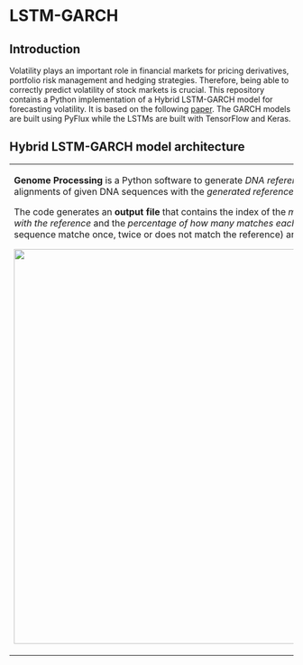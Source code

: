 # LSTM-GARCH

## Introduction

Volatility plays an important role in financial markets for pricing derivatives, portfolio risk management and hedging strategies. Therefore, being able to correctly predict volatility of stock markets is crucial. This repository contains a Python implementation of a Hybrid LSTM-GARCH model for forecasting volatility. It is based on the following [paper](https://www.sciencedirect.com/science/article/pii/S0957417418301416). The GARCH models are built using PyFlux while the LSTMs are built with TensorFlow and Keras.

## Hybrid LSTM-GARCH model architecture

<table>
<tr>
<td>
  
**Genome Processing** is a Python software to generate _DNA references_ and compute the alignments of given DNA sequences with the _generated reference_. 

The code generates an **output file** that contains the index of the _matches of each sequence with the reference_ and the _percentage of how many matches
each sequence has_ (i.e. if a sequence matche once, twice or does not match the reference) and the _computing time_.

<p align="center">
<img src="https://github.com/tlemenestrel/LSTM_GARCH/blob/master/Images/architecture.png" width="700">
</p>

</td>
</tr>
</table>
